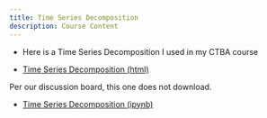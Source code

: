 ```yaml
---
title: Time Series Decomposition
description: Course Content
---
```

- Here is a Time Series Decomposition I used in my CTBA course

- [Time Series Decomposition (html)](TimeSeriesDecomposition.html)

Per our discussion board, this one does not download. 
- [Time Series Decomposition (ipynb)](TimeSeriesDecomposition.ipynb)

